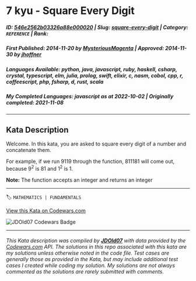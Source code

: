 # 7 kyu - Square Every Digit

##### **ID**: [546e2562b03326a88e000020](https://www.codewars.com/kata/546e2562b03326a88e000020) | **Slug**: [square-every-digit](https://www.codewars.com/kata/546e2562b03326a88e000020) | **Category**: `REFERENCE` | **Rank**: <span style="color:white">7 kyu</span>

##### **First Published**: 2014-11-20 ***by*** [MysteriousMagenta](https://www.codewars.com/users/MysteriousMagenta) | **Approved**: 2014-11-30 ***by*** [jhoffner](https://www.codewars.com/users/jhoffner)

##### **Languages Available**: python, java, javascript, ruby, haskell, csharp, crystal, typescript, elm, julia, prolog, swift, elixir, c, nasm, cobol, cpp, r, coffeescript, php, fsharp, d, rust, scala

##### **My Completed Languages**: javascript ***as at*** 2022-10-02 | **Originally completed**: 2021-11-08

---

## Kata Description


Welcome. In this kata, you are asked to square every digit of a number and concatenate them.



For example, if we run 9119 through the function, 811181 will come out, because 9<sup>2</sup> is 81 and 1<sup>2</sup> is 1.



**Note:** The function accepts an integer and returns an integer



---


🏷 `MATHEMATICS | FUNDAMENTALS`


[View this Kata on Codewars.com](https://www.codewars.com/kata/546e2562b03326a88e000020)

![](https://www.codewars.com/users/jdold07/badges/large "JDOld07 Codewars Badge")

---

###### *This Kata description was compiled by [**JDOld07**](https://tpstech.dev) with data provided by the [Codewars.com](https://www.codewars.com) API.  The solutions in this repo associated with this kata are my solutions unless otherwise noted in the code file.  Test cases are generally those as provided in the Kata, but may include additional test cases I created while coding my solution.  My solutions are not always commented as the solutions are rarely submitted with comments.*
